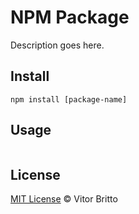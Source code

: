 # NPM Package

Description goes here.


## Install

    npm install [package-name]


## Usage

```javascript

```


## License

[MIT License](http://vitorbritto.mit-license.org/) © Vitor Britto
